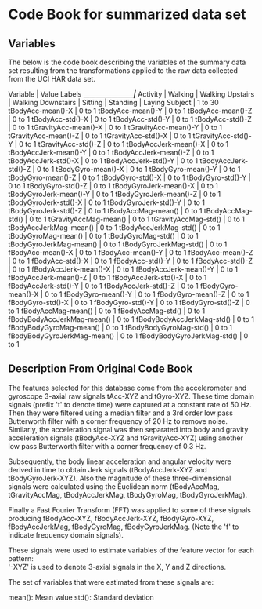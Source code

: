 # Code Book for summarized data set

## Variables

The below is the code book describing the variables of the summary data set
resulting from the transformations applied to the raw data collected from the
UCI HAR data set.

Variable                                 | Value Labels
_________________________________________|_________________________
Activity                                 | Walking
                                         | Walking Upstairs
                                         | Walking Downstairs
                                         | Sitting
                                         | Standing
                                         | Laying
Subject                                  | 1 to 30
tBodyAcc-mean()-X                        | 0 to 1
tBodyAcc-mean()-Y                        | 0 to 1
tBodyAcc-mean()-Z                        | 0 to 1
tBodyAcc-std()-X                         | 0 to 1
tBodyAcc-std()-Y                         | 0 to 1
tBodyAcc-std()-Z                         | 0 to 1
tGravityAcc-mean()-X                     | 0 to 1
tGravityAcc-mean()-Y                     | 0 to 1
tGravityAcc-mean()-Z                     | 0 to 1
tGravityAcc-std()-X                      | 0 to 1
tGravityAcc-std()-Y                      | 0 to 1
tGravityAcc-std()-Z                      | 0 to 1
tBodyAccJerk-mean()-X                    | 0 to 1
tBodyAccJerk-mean()-Y                    | 0 to 1
tBodyAccJerk-mean()-Z                    | 0 to 1
tBodyAccJerk-std()-X                     | 0 to 1
tBodyAccJerk-std()-Y                     | 0 to 1
tBodyAccJerk-std()-Z                     | 0 to 1
tBodyGyro-mean()-X                       | 0 to 1
tBodyGyro-mean()-Y                       | 0 to 1
tBodyGyro-mean()-Z                       | 0 to 1
tBodyGyro-std()-X                        | 0 to 1
tBodyGyro-std()-Y                        | 0 to 1
tBodyGyro-std()-Z                        | 0 to 1
tBodyGyroJerk-mean()-X                   | 0 to 1
tBodyGyroJerk-mean()-Y                   | 0 to 1
tBodyGyroJerk-mean()-Z                   | 0 to 1
tBodyGyroJerk-std()-X                    | 0 to 1
tBodyGyroJerk-std()-Y                    | 0 to 1
tBodyGyroJerk-std()-Z                    | 0 to 1
tBodyAccMag-mean()                       | 0 to 1
tBodyAccMag-std()                        | 0 to 1
tGravityAccMag-mean()                    | 0 to 1
tGravityAccMag-std()                     | 0 to 1
tBodyAccJerkMag-mean()                   | 0 to 1
tBodyAccJerkMag-std()                    | 0 to 1
tBodyGyroMag-mean()                      | 0 to 1
tBodyGyroMag-std()                       | 0 to 1
tBodyGyroJerkMag-mean()                  | 0 to 1
tBodyGyroJerkMag-std()                   | 0 to 1
fBodyAcc-mean()-X                        | 0 to 1
fBodyAcc-mean()-Y                        | 0 to 1
fBodyAcc-mean()-Z                        | 0 to 1
fBodyAcc-std()-X                         | 0 to 1
fBodyAcc-std()-Y                         | 0 to 1
fBodyAcc-std()-Z                         | 0 to 1
fBodyAccJerk-mean()-X                    | 0 to 1
fBodyAccJerk-mean()-Y                    | 0 to 1
fBodyAccJerk-mean()-Z                    | 0 to 1
fBodyAccJerk-std()-X                     | 0 to 1
fBodyAccJerk-std()-Y                     | 0 to 1
fBodyAccJerk-std()-Z                     | 0 to 1
fBodyGyro-mean()-X                       | 0 to 1
fBodyGyro-mean()-Y                       | 0 to 1
fBodyGyro-mean()-Z                       | 0 to 1
fBodyGyro-std()-X                        | 0 to 1
fBodyGyro-std()-Y                        | 0 to 1
fBodyGyro-std()-Z                        | 0 to 1
fBodyAccMag-mean()                       | 0 to 1
fBodyAccMag-std()                        | 0 to 1
fBodyBodyAccJerkMag-mean()               | 0 to 1
fBodyBodyAccJerkMag-std()                | 0 to 1
fBodyBodyGyroMag-mean()                  | 0 to 1
fBodyBodyGyroMag-std()                   | 0 to 1
fBodyBodyGyroJerkMag-mean()              | 0 to 1
fBodyBodyGyroJerkMag-std()               | 0 to 1


## Description From Original Code Book

The features selected for this database come from the accelerometer and gyroscope 3-axial raw signals tAcc-XYZ and tGyro-XYZ. These time domain signals (prefix 't' to denote time) were captured at a constant rate of 50 Hz. Then they were filtered using a median filter and a 3rd order low pass Butterworth filter with a corner frequency of 20 Hz to remove noise. Similarly, the acceleration signal was then separated into body and gravity acceleration signals (tBodyAcc-XYZ and tGravityAcc-XYZ) using another low pass Butterworth filter with a corner frequency of 0.3 Hz. 

Subsequently, the body linear acceleration and angular velocity were derived in time to obtain Jerk signals (tBodyAccJerk-XYZ and tBodyGyroJerk-XYZ). Also the magnitude of these three-dimensional signals were calculated using the Euclidean norm (tBodyAccMag, tGravityAccMag, tBodyAccJerkMag, tBodyGyroMag, tBodyGyroJerkMag). 

Finally a Fast Fourier Transform (FFT) was applied to some of these signals producing fBodyAcc-XYZ, fBodyAccJerk-XYZ, fBodyGyro-XYZ, fBodyAccJerkMag, fBodyGyroMag, fBodyGyroJerkMag. (Note the 'f' to indicate frequency domain signals). 

These signals were used to estimate variables of the feature vector for each pattern:  
'-XYZ' is used to denote 3-axial signals in the X, Y and Z directions.

The set of variables that were estimated from these signals are:

mean(): Mean value
std(): Standard deviation